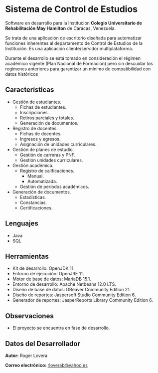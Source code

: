 # Sistema de Control de Estudios

Software en desarrollo para la Institución **Colegio Universitario de Rehabilitación May Hamilton** de Caracas, Venezuela.

Se trata de una aplicación de escritorio diseñada para automatizar funciones inherentes al departamento de Control de Estudios de la Institución. Es una aplicación cliente/servidor multiplataforma. 

Durante el desarrollo se está tomado en consideración el régimen académico vigente (Plan Nacional de Formación) pero sin descuidar los regímenes anteriores para garantizar un mínimo de compatibilidad con datos históricos

## Características
- Gestión de estudiantes.
    - Fichas de estudiantes.
    - Inscripciones.
    - Retiros parciales y totales.
    - Generación de documentos.
- Registro de docentes.
    - Fichas de docentes.
    - Ingresos y egresos.
    - Asignación de unidades curriculares.
- Gestión de planes de estudio.
    - Gestión de carreras y PNF.
    - Gestión unidades curriculares.
- Gestión académica.
    - Registro de calificaciones.
       - Manual.
       - Automatizada.
    - Gestión de períodos académicos.
- Generación de documentos.
    - Estadísticas.
    - Constancias.
    - Certificaciones.

## Lenguajes
- Java
- SQL

## Herramientas
- Kit de desarrollo: OpenJDK 11.
- Entorno de ejecución: OpenJRE 11.
- Motor de base de datos: MariaDB 15.1.
- Entorno de desarrollo: Apache Netbeans 12.0 LTS.
- Diseño de base de datos: DBeaver Community Edition 21.
- Diseño de reportes: Jaspersoft Studio Community Edition 6.
- Generador de reportes: JasperReports Library Community Edition 6.

## Observaciones
- El proyecto se encuentra en fase de desarrollo.

## Datos del Desarrollador
**Autor:** Roger Lovera

**Correo electrónico:** rloverab@yahoo.es